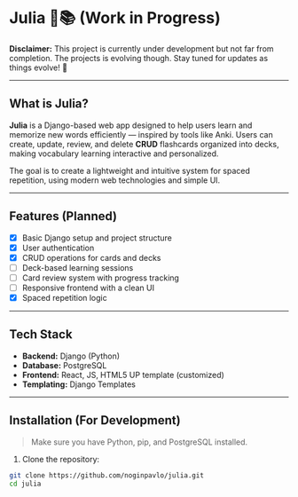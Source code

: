 # Julia 🧠📚 (Work in Progress)

**Disclaimer:** This project is currently under development but not far from completion. The projects is evolving though. Stay tuned for updates as things evolve! 🚧

---

## What is Julia?

**Julia** is a Django-based web app designed to help users learn and memorize new words efficiently — inspired by tools like Anki. Users can create, update, review, and delete **CRUD** flashcards organized into decks, making vocabulary learning interactive and personalized.

The goal is to create a lightweight and intuitive system for spaced repetition, using modern web technologies and simple UI.

---

## Features (Planned)

- [x] Basic Django setup and project structure
- [x] User authentication
- [x] CRUD operations for cards and decks
- [ ] Deck-based learning sessions
- [ ] Card review system with progress tracking
- [ ] Responsive frontend with a clean UI
- [x] Spaced repetition logic

---

## Tech Stack

- **Backend:** Django (Python)
- **Database:** PostgreSQL
- **Frontend:** React, JS, HTML5 UP template (customized)
- **Templating:** Django Templates

---

## Installation (For Development)

> Make sure you have Python, pip, and PostgreSQL installed.

1. Clone the repository:

```bash
git clone https://github.com/noginpavlo/julia.git
cd julia
